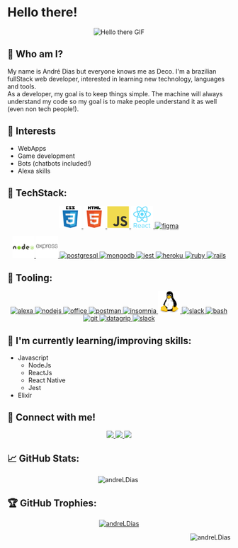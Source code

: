 # Hello there!
<p align="center">
  <img alt="Hello there GIF" src="https://media2.giphy.com/media/Nx0rz3jtxtEre/200.gif" height="300" />
</p>

## :wave: Who am I?
My name is André Dias but everyone knows me as Deco. I'm a brazilian fullStack web developer, interested in learning new technology, languages and tools.  
As a developer, my goal is to keep things simple. The machine will always understand my code so my goal is to make people understand it as well (even non tech people!).  

## :eyes: Interests
* WebApps
* Game development
* Bots (chatbots included!)
* Alexa skills

## :office: TechStack:

<p align="center"> 
  <a href="https://www.w3schools.com/css/" target="_blank"> <img src="https://raw.githubusercontent.com/devicons/devicon/master/icons/css3/css3-original-wordmark.svg" alt="css3" width="50" height="50"/> </a> 
  <a href="https://www.w3.org/html/" target="_blank"> <img src="https://raw.githubusercontent.com/devicons/devicon/master/icons/html5/html5-original-wordmark.svg" alt="html5" width="50" height="50"/> </a> 
  <a href="https://developer.mozilla.org/en-US/docs/Web/JavaScript" target="_blank"> <img src="https://raw.githubusercontent.com/devicons/devicon/master/icons/javascript/javascript-original.svg" alt="javascript" width="50" height="50"/> </a>
  <a href="https://reactjs.org/" target="_blank"> <img src="https://raw.githubusercontent.com/devicons/devicon/master/icons/react/react-original-wordmark.svg" alt="react" width="50" height="50"/> </a> 
  <a href="https://www.figma.com/" target="_blank"> <img src="https://www.vectorlogo.zone/logos/figma/figma-icon.svg" alt="figma" width="50" height="50"/> </a>
</p>
 
<p align="center"> 
 <a href="https://nodejs.org" target="_blank"> <img src="https://raw.githubusercontent.com/devicons/devicon/master/icons/nodejs/nodejs-original-wordmark.svg" alt="nodejs" width="50" height="50"/> </a>  
  <a href="https://expressjs.com" target="_blank"> <img src="https://raw.githubusercontent.com/devicons/devicon/master/icons/express/express-original-wordmark.svg" alt="express" width="50" height="50"/> </a> 
  <a href="https://www.postgresql.org/" target="_blank"> <img src="https://upload.wikimedia.org/wikipedia/commons/thumb/2/29/Postgresql_elephant.svg/1200px-Postgresql_elephant.svg.png" alt="postgresql" width="50" height="50"/> </a> 
  <a href="https://www.mongodb.com/" target="_blank"> <img src="https://upload.wikimedia.org/wikipedia/commons/thumb/f/f9/Antu_mongodb.svg/1024px-Antu_mongodb.svg.png" alt="mongodb" width="50" height="50"/> </a>
  <a href="https://jestjs.io" target="_blank"> <img src="https://www.vectorlogo.zone/logos/jestjsio/jestjsio-icon.svg" alt="jest" width="50" height="50"/> </a> 
  <a href="https://dashboard.heroku.com/" target="_blank"> <img src="https://image.flaticon.com/icons/png/512/873/873120.png" alt="heroku" width="50" height="50"/> </a>
   <a href="https://www.ruby-lang.org/en/" target="_blank"> <img src="https://upload.wikimedia.org/wikipedia/commons/thumb/7/73/Ruby_logo.svg/1024px-Ruby_logo.svg.png" alt="ruby" width="50" height="50"/> </a> 
   <a href="https://rubyonrails.org/" target="_blank"> <img src="https://upload.wikimedia.org/wikipedia/commons/thumb/c/c3/Ruby_on_Rails_logo.svg/1200px-Ruby_on_Rails_logo.svg.png" alt="rails" width="50" height="50"/> </a> 
</p>

## :wrench: Tooling:
<p align="center"> 
  <a href="https://alexa.amazon.com.br/" target="_blank"> <img src="https://upload.wikimedia.org/wikipedia/commons/thumb/b/b6/Amazon_Alexa_blue_logo.svg/1024px-Amazon_Alexa_blue_logo.svg.png" alt="alexa" width="50" height="50"/> </a>
  <a href="https://code.visualstudio.com/" target="_blank"> <img src="https://upload.wikimedia.org/wikipedia/commons/thumb/9/9a/Visual_Studio_Code_1.35_icon.svg/2048px-Visual_Studio_Code_1.35_icon.svg.png" alt="nodejs" width="50" height="50"/> </a> 
  <a href="https://www.office.com/" target="_blank"> <img src="https://upload.wikimedia.org/wikipedia/commons/thumb/0/0c/Microsoft_Office_logo_%282013%E2%80%932019%29.svg/1200px-Microsoft_Office_logo_%282013%E2%80%932019%29.svg.png" alt="office" width="50" height="50"/> </a> 
  <a href="https://postman.com" target="_blank"> <img src="https://www.vectorlogo.zone/logos/getpostman/getpostman-icon.svg" alt="postman" width="50" height="50"/> </a> 
  <a href="https://insomnia.rest/" target="_blank"> <img src="https://seeklogo.com/images/I/insomnia-logo-A35E09EB19-seeklogo.com.png" alt="insomnia" width="50" height="50"/> </a> 
  <a href="https://www.linux.org/" target="_blank"> <img src="https://raw.githubusercontent.com/devicons/devicon/master/icons/linux/linux-original.svg" alt="linux" width="50" height="50"/> </a> 
  <a href="https://apple.com/" target="_blank"> <img src="https://iconape.com/wp-content/png_logo_vector/apple-mac-logo.png" alt="slack" width="50" height="50"/> </a>
  <a href="https://www.gnu.org/software/bash/" target="_blank"> <img src="https://www.vectorlogo.zone/logos/gnu_bash/gnu_bash-icon.svg" alt="bash" width="50" height="50"/> </a> 
  <a href="https://git-scm.com/" target="_blank"> <img src="https://www.vectorlogo.zone/logos/git-scm/git-scm-icon.svg" alt="git" width="50" height="50"/> </a>
  <a href="https://www.jetbrains.com/datagrip/" target="_blank"> <img src="https://upload.wikimedia.org/wikipedia/commons/thumb/c/c9/DataGrip.svg/1024px-DataGrip.svg.png" alt="datagrip" width="50" height="50"/> </a>
  <a href="https://slack.com/" target="_blank"> <img src="https://cdn.worldvectorlogo.com/logos/slack-new-logo.svg" alt="slack" width="50" height="50"/> </a>
</p>

## :seedling: I'm currently learning/improving skills:
* Javascript
  * NodeJs
  * ReactJs
  * React Native
  * Jest
* Elixir

## :link: Connect with me!
<p align="center">
  <a href="https://www.linkedin.com/in/andreldcustodio/" target="_blank">
    <img src="https://img.shields.io/badge/LinkedIn-0077B5?style=for-the-badge&logo=linkedin&logoColor=white"/>
  </a>
  <a href="http://instagram.com/_andre_dias_" target="_blank">
    <img src="https://img.shields.io/badge/Instagram-E4405F?style=for-the-badge&logo=instagram&logoColor=white"/>
  </a>
  <a href="mailto:andreluizdiascustodio@gmail.com" target="_blank">
    <img src="https://img.shields.io/badge/Gmail-D14836?style=for-the-badge&logo=gmail&logoColor=white"/>
  </a>                                                                                                   
</p>

## :chart_with_upwards_trend: GitHub Stats:

<p align="center">
<img align="center" src="https://github-readme-stats.vercel.app/api/top-langs?username=andreLDias&show_icons=true&locale=en&layout=compact&count_private=true" alt="andreLDias" />&nbsp;
<!-- <img align="center" src="https://github-readme-stats.vercel.app/api?username=andreLDias&show_icons=true&locale=en&count_private=true" alt="andreLDias" /></p> -->

## :trophy: GitHub Trophies:
<p align="center"> <a href="https://github.com/ryo-ma/github-profile-trophy"><img src="https://github-profile-trophy.vercel.app/?username=andreLDias&margin-w=15&margin-h=15&row=2&column=3&theme=onedark" alt="andreLDias" /></a> </p>


<p align="right"> <img src="https://komarev.com/ghpvc/?username=andreLDias&label=Profile%20views&color=0e75b6&style=plastic" alt="andreLDias" /> </p>
